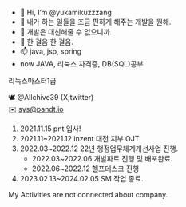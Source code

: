 - 👋 Hi, I’m @yukamikuzzzang
- 👀 내가 하는 일들을 조금 편하게 해주는 개발을 원해.
- 🌱 개발은 대신해줄 수 없으니까.
- 💞️ 한 걸음 한 걸음.
- 📫 java, jsp, spring
- now JAVA, 리눅스 자격증, DB(SQL)공부

리눅스마스터1급

 🕊️  @Allchive39 (X;twitter) <br>
 ✉️ sys@pandt.io <br>
1. 2021.11.15 pnt 입사!
2. 2021.11~2021.12 inzent 대전 지부 OJT
3. 2022.03~2022.12 22년 행정업무체계개선사업 진행.  
   * 2022.03~2022.06 개발파트 진행 및 배포완료.  
   * 2022.06~2022.12 헬프데스크 진행  
4. 2023.02.13~2024.02.05 SM 작업 종료.  

My Activities are not connected about company.
<!-- 사장님만큼 벌고 싶으면 사장님보다 더 공부하자. -->

<!---
yukamikuzzzang/yukamikuzzzang is a ✨ special ✨ repository because its `README.md` (this file) appears on your GitHub profile.
You can click the Preview link to take a look at your changes. Amen.
--->
